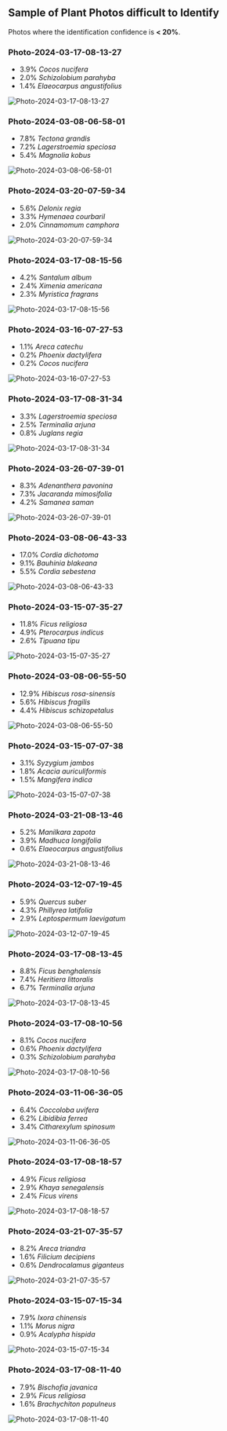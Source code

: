 ## Sample of Plant Photos difficult to Identify

Photos where the identification confidence is **< 20%**.

### Photo-2024-03-17-08-13-27

* 3.9% *Cocos nucifera*
* 2.0% *Schizolobium parahyba*
* 1.4% *Elaeocarpus angustifolius*

![Photo-2024-03-17-08-13-27](data/images/Photo-2024-03-17-08-13-27.jpg)

### Photo-2024-03-08-06-58-01

* 7.8% *Tectona grandis*
* 7.2% *Lagerstroemia speciosa*
* 5.4% *Magnolia kobus*

![Photo-2024-03-08-06-58-01](data/images/Photo-2024-03-08-06-58-01.jpg)

### Photo-2024-03-20-07-59-34

* 5.6% *Delonix regia*
* 3.3% *Hymenaea courbaril*
* 2.0% *Cinnamomum camphora*

![Photo-2024-03-20-07-59-34](data/images/Photo-2024-03-20-07-59-34.jpg)

### Photo-2024-03-17-08-15-56

* 4.2% *Santalum album*
* 2.4% *Ximenia americana*
* 2.3% *Myristica fragrans*

![Photo-2024-03-17-08-15-56](data/images/Photo-2024-03-17-08-15-56.jpg)

### Photo-2024-03-16-07-27-53

* 1.1% *Areca catechu*
* 0.2% *Phoenix dactylifera*
* 0.2% *Cocos nucifera*

![Photo-2024-03-16-07-27-53](data/images/Photo-2024-03-16-07-27-53.jpg)

### Photo-2024-03-17-08-31-34

* 3.3% *Lagerstroemia speciosa*
* 2.5% *Terminalia arjuna*
* 0.8% *Juglans regia*

![Photo-2024-03-17-08-31-34](data/images/Photo-2024-03-17-08-31-34.jpg)

### Photo-2024-03-26-07-39-01

* 8.3% *Adenanthera pavonina*
* 7.3% *Jacaranda mimosifolia*
* 4.2% *Samanea saman*

![Photo-2024-03-26-07-39-01](data/images/Photo-2024-03-26-07-39-01.jpg)

### Photo-2024-03-08-06-43-33

* 17.0% *Cordia dichotoma*
* 9.1% *Bauhinia blakeana*
* 5.5% *Cordia sebestena*

![Photo-2024-03-08-06-43-33](data/images/Photo-2024-03-08-06-43-33.jpg)

### Photo-2024-03-15-07-35-27

* 11.8% *Ficus religiosa*
* 4.9% *Pterocarpus indicus*
* 2.6% *Tipuana tipu*

![Photo-2024-03-15-07-35-27](data/images/Photo-2024-03-15-07-35-27.jpg)

### Photo-2024-03-08-06-55-50

* 12.9% *Hibiscus rosa-sinensis*
* 5.6% *Hibiscus fragilis*
* 4.4% *Hibiscus schizopetalus*

![Photo-2024-03-08-06-55-50](data/images/Photo-2024-03-08-06-55-50.jpg)

### Photo-2024-03-15-07-07-38

* 3.1% *Syzygium jambos*
* 1.8% *Acacia auriculiformis*
* 1.5% *Mangifera indica*

![Photo-2024-03-15-07-07-38](data/images/Photo-2024-03-15-07-07-38.jpg)

### Photo-2024-03-21-08-13-46

* 5.2% *Manilkara zapota*
* 3.9% *Madhuca longifolia*
* 0.6% *Elaeocarpus angustifolius*

![Photo-2024-03-21-08-13-46](data/images/Photo-2024-03-21-08-13-46.jpg)

### Photo-2024-03-12-07-19-45

* 5.9% *Quercus suber*
* 4.3% *Phillyrea latifolia*
* 2.9% *Leptospermum laevigatum*

![Photo-2024-03-12-07-19-45](data/images/Photo-2024-03-12-07-19-45.jpg)

### Photo-2024-03-17-08-13-45

* 8.8% *Ficus benghalensis*
* 7.4% *Heritiera littoralis*
* 6.7% *Terminalia arjuna*

![Photo-2024-03-17-08-13-45](data/images/Photo-2024-03-17-08-13-45.jpg)

### Photo-2024-03-17-08-10-56

* 8.1% *Cocos nucifera*
* 0.6% *Phoenix dactylifera*
* 0.3% *Schizolobium parahyba*

![Photo-2024-03-17-08-10-56](data/images/Photo-2024-03-17-08-10-56.jpg)

### Photo-2024-03-11-06-36-05

* 6.4% *Coccoloba uvifera*
* 6.2% *Libidibia ferrea*
* 3.4% *Citharexylum spinosum*

![Photo-2024-03-11-06-36-05](data/images/Photo-2024-03-11-06-36-05.jpg)

### Photo-2024-03-17-08-18-57

* 4.9% *Ficus religiosa*
* 2.9% *Khaya senegalensis*
* 2.4% *Ficus virens*

![Photo-2024-03-17-08-18-57](data/images/Photo-2024-03-17-08-18-57.jpg)

### Photo-2024-03-21-07-35-57

* 8.2% *Areca triandra*
* 1.6% *Filicium decipiens*
* 0.6% *Dendrocalamus giganteus*

![Photo-2024-03-21-07-35-57](data/images/Photo-2024-03-21-07-35-57.jpg)

### Photo-2024-03-15-07-15-34

* 7.9% *Ixora chinensis*
* 1.1% *Morus nigra*
* 0.9% *Acalypha hispida*

![Photo-2024-03-15-07-15-34](data/images/Photo-2024-03-15-07-15-34.jpg)

### Photo-2024-03-17-08-11-40

* 7.9% *Bischofia javanica*
* 2.9% *Ficus religiosa*
* 1.6% *Brachychiton populneus*

![Photo-2024-03-17-08-11-40](data/images/Photo-2024-03-17-08-11-40.jpg)

